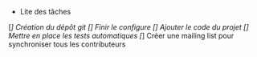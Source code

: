 * Lite des tâches

[*] Création du dépôt git
[] Finir le configure
[] Ajouter le code du projet
[] Mettre en place les tests automatiques
[*] Créer une mailing list pour synchroniser tous les contributeurs
